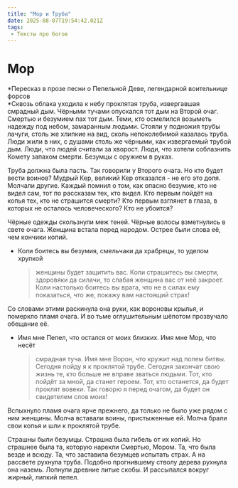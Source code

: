 ```yaml
---
title: "Мор и Труба"
date: 2025-08-07T19:54:42.021Z
tags:
 - Тексты про богов
---
```


Мор
===

*Пересказ в прозе песни о Пепельной Деве, легендарной воительнице
форсов  
*Сквозь облака уходила к небу проклятая труба, извергавшая смрадный дым.
Чёрными тучами опускался тот дым на Второй очаг. Смертью и безумием пах
тот дым. Теми, кто осмелился возыметь надежду под небом, замаранным
людьми. Стояли у подножия трубы лачуги, столь же хлипкие на вид, сколь
непоколебимой казалась труба. Люди жили в них, с душами столь же
чёрными, как извергаемый трубой дым. Люди, что людей считали за хворост.
Люди, что хотели соблазнить Комету запахом смерти. Безумцы с оружием в
руках.

Труба должна была пасть. Так говорили у Второго очага. Но кто будет
вести воинов? Мудрый Кер, великий Кер отказался - не его это доля.
Молчали другие. Каждый помнил о том, как опасно безумие, кто не видел
сам, тот по рассказам тех, кто видел. Кто первым пойдёт на копья тех,
кто не страшится смерти? Кто первым взглянет в глаза, в которых не
осталось человеческого? Кто не убоится?

Чёрные одежды скользнули меж теней. Чёрные волосы взметнулись в свете
очага. Женщина встала перед народом. Острее были слова её, чем кончики
копий.

-   Коли боитесь вы безумия, смельчаки да храбрецы, то уделом хрупкой
    > женщины будет защитить вас. Коли страшитесь вы смерти, здоровяки
    > да силачи, то слабая женщина вас от неё закроет. Коли настолько
    > боитесь вы врага, что не в силах ему показаться, что же, покажу
    > вам настоящий страх!

Со словами этими раскинула она руки, как вороновы крылья, и померкло
пламя очага. И во тьме оглушительным шёпотом прозвучало обещание её.

-   Имя мне Пепел, что остался от моих близких. Имя мне Мор, что несёт
    > смрадная туча. Имя мне Ворон, что кружит над полем битвы. Сегодня
    > пойду я к проклятой трубе. Сегодня закончат свою жизнь те, кто
    > больше не вправе зваться людьми. Тот, кто пойдёт за мной, да
    > станет героем. Тот, кто останется, да будет проклят вовеки. Так
    > говорю я перед очагом, да будет он свидетелем слов моих!

Вспыхнуло пламя очага ярче прежнего, да только не было уже рядом с ним
женщины. Молча вставали воины, пристыженные ей. Молча брали свои копья и
шли к проклятой трубе.

Страшны были безумцы. Страшна была гибель от их копий. Но страшнее была
та, которую нарекли Смертью, Мором. Та, что была везде и всюду. Та, что
заставила безумцев испытать страх. А на рассвете рухнула труба. Подобно
прогнившему стволу дерева рухнула она наземь. Лопнули древние литые
скобы. И рассыпался вокруг жирный, липкий пепел.
